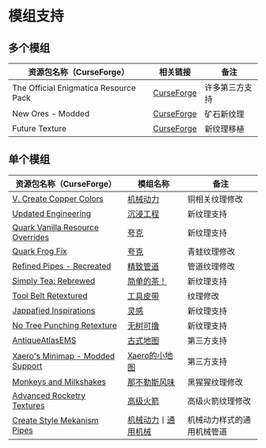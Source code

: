 # 模组支持

## 多个模组

| 资源包名称（CurseForge）              | 相关链接                                                                                                     | 备注           |
| ------------------------------------- | ------------------------------------------------------------------------------------------------------------ | -------------- |
| The Official Enigmatica Resource Pack | [CurseForge](https://www.curseforge.com/minecraft/texture-packs/the-official-enigmatica-resource-pack-16x16) | 许多第三方支持 |
| New Ores - Modded                     | [CurseForge](https://www.curseforge.com/minecraft/texture-packs/new-ores-modded-extension)                   | 矿石新纹理     |
| Future Texture                        | [CurseForge](https://www.curseforge.com/minecraft/texture-packs/future-texture)                              | 新纹理移植     |

## 单个模组

| 资源包名称（CurseForge）                                                                                                | 模组名称                                                                                          | 备注                       |
| ----------------------------------------------------------------------------------------------------------------------- | ------------------------------------------------------------------------------------------------- | -------------------------- |
| [V. Create Copper Colors](https://www.curseforge.com/minecraft/texture-packs/vanilla-copper-colors)                     | [机械动力](https://www.mcmod.cn/class/2021.html)                                                  | 铜相关纹理修改             |
| [Updated Engineering](https://www.curseforge.com/minecraft/texture-packs/updated-engineering)                           | [沉浸工程](https://www.mcmod.cn/class/463.html)                                                   | 新纹理支持                 |
| [Quark Vanilla Resource Overrides](https://www.curseforge.com/minecraft/texture-packs/quark-vanilla-resource-overrides) | [夸克](https://www.mcmod.cn/class/527.html)                                                       | 新纹理支持                 |
| [Quark Frog Fix](https://www.curseforge.com/minecraft/texture-packs/quark-frog-fix)                                     | [夸克](https://www.mcmod.cn/class/527.html)                                                       | 青蛙纹理修改               |
| [Refined Pipes - Recreated](https://www.curseforge.com/minecraft/texture-packs/refined-pipes-recreated)                 | [精致管道](https://www.mcmod.cn/class/3070.html)                                                  | 管道纹理修改               |
| [Simply Tea: Rebrewed](https://www.curseforge.com/minecraft/texture-packs/simply-tea-rebrewed)                          | [简单的茶！](https://www.mcmod.cn/class/3597.html)                                                | 新纹理支持                 |
| [Tool Belt Retextured](https://www.curseforge.com/minecraft/texture-packs/tool-belt-retextured)                         | [工具皮带](https://www.mcmod.cn/class/2649.html)                                                  | 纹理修改                   |
| [Jappafied Inspirations](https://www.curseforge.com/minecraft/texture-packs/jappafied-inspirations)                     | [灵感](https://www.mcmod.cn/class/1122.html)                                                      | 新纹理支持                 |
| [No Tree Punching Retexture](https://www.curseforge.com/minecraft/texture-packs/no-tree-punching-retexture)             | [无树可撸](https://www.mcmod.cn/class/2138.html)                                                  | 新纹理支持                 |
| [AntiqueAtlasEMS](https://www.curseforge.com/minecraft/texture-packs/antiqueatlasems)                                   | [古式地图](https://www.mcmod.cn/class/1308.html)                                                  | 第三方支持                 |
| [Xaero's Minimap - Modded Support](https://www.curseforge.com/minecraft/texture-packs/xaeros-minimap-modded-support)    | [Xaero的小地图](https://www.mcmod.cn/class/1701.html)                                             | 第三方支持                 |
| [Monkeys and Milkshakes](https://www.curseforge.com/minecraft/texture-packs/monkeys-and-milkshakes)                     | [那不勒斯风味](https://www.mcmod.cn/class/3212.html)                                              | 黑猩猩纹理修改             |
| [Advanced Rocketry Textures](https://www.curseforge.com/minecraft/texture-packs/advanced-rocketry-textures/)            | [高级火箭](https://www.mcmod.cn/class/594.html)                                                   | 高级火箭纹理修改           |
| [Create Style Mekanism Pipes](https://www.curseforge.com/minecraft/texture-packs/create-style-mekanism-pipes)           | [机械动力](https://www.mcmod.cn/class/2021.html)丨[通用机械](https://www.mcmod.cn/class/187.html) | 机械动力样式的通用机械管道 |
